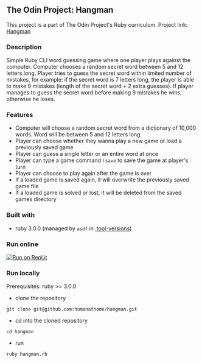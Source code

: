 ## The Odin Project: Hangman
This project is a part of The Odin Project's Ruby curriculum.
Project link: [Hangman](https://www.theodinproject.com/lessons/ruby-hangman)

### Description
Simple Ruby CLI word guessing game where one player plays against the computer. Computer chooses a random secret word 
between 5 and 12 letters long. Player tries to guess the secret word within limited number of mistakes, for example: 
if the secret word is 7 letters long, the player is able to make 9 mistakes (length of the secret word + 2 extra 
guesses). If player manages to guess the secret word before making 9 mistakes he wins, otherwise he loses.

### Features
- Computer will choose a random secret word from a dictionary of 10,000 words. Word will be between 5 and 12 letters 
long
- Player can choose whether they wanna play a new game or load a previously saved game
- Player can guess a single letter or an entire word at once
- Player can type a game command `!save` to save the game at player's turn
- Player can choose to play again after the game is over
- If a loaded game is saved again, it will overwrite the previously saved game file
- If a loaded game is solved or lost, it will be deleted from the saved games directory
 
### Built with
- ruby 3.0.0 (managed by `asdf` in [.tool-versions](.tool-versions))

### Run online
[![Run on Repl.it](https://repl.it/badge/github/humanathome/hangman)](https://repl.it/@humanathome/hangman)

### Run locally

Prerequisites: ruby >= 3.0.0

- clone the repository
```
git clone git@github.com:humanathome/hangman.git
```

- cd into the cloned repository
```
cd hangman
```

- run
```
ruby hangman.rb
```

